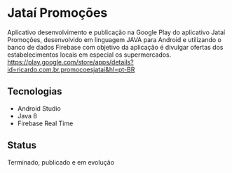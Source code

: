 # Jataí Promoções
Aplicativo desenvolvimento e publicação na Google Play do aplicativo Jataí Promoções, 
desenvolvido em linguagem JAVA para Android e utilizando o banco de dados Firebase com
objetivo da aplicação é divulgar ofertas dos estabelecimentos locais em especial os supermercados.
https://play.google.com/store/apps/details?id=ricardo.com.br.promocoesjatai&hl=pt-BR

Tecnologias
--
- Android Studio
- Java 8
- Firebase Real Time

Status
--
Terminado, publicado e em evolução
